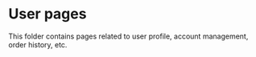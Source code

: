# User pages

This folder contains pages related to user profile, account management, order history, etc.
